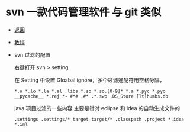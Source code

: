 # svn 一款代码管理软件 与 git 类似

- [返回](./README.md)

- [教程](https://www.runoob.com/svn/tortoisesvn-intro.html)

- svn 过滤的配置

  右键打开 svn > setting

  在 Setting 中设置 Gloabal ignore，多个过滤通配符用空格分隔，

  ```
  *.o *.lo *.la *.al .libs *.so *.so.[0-9]* *.a *.pyc *.pyo __pycache__ *.rej *~ #*# .#* .*.swp .DS_Store [Tt]humbs.db
  ```

  java 项目过滤的一些内容 主要是针对 eclipse 和 idea 的自动生成文件的

  ```
  .settings .settings/* target target/* .classpath .project *.idea *.iml
  ```

